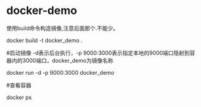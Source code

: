 # docker-demo

使用build命令构造镜像,注意后面那个.不能少。

docker build -t docker_demo .

#启动镜像 -d表示后台执行，-p 9000:3000表示指定本地的9000端口隐射到容器内的3000端口，docker_demo为镜像名称

docker run -d -p 9000:3000 docker_demo

#查看容器

docker ps
